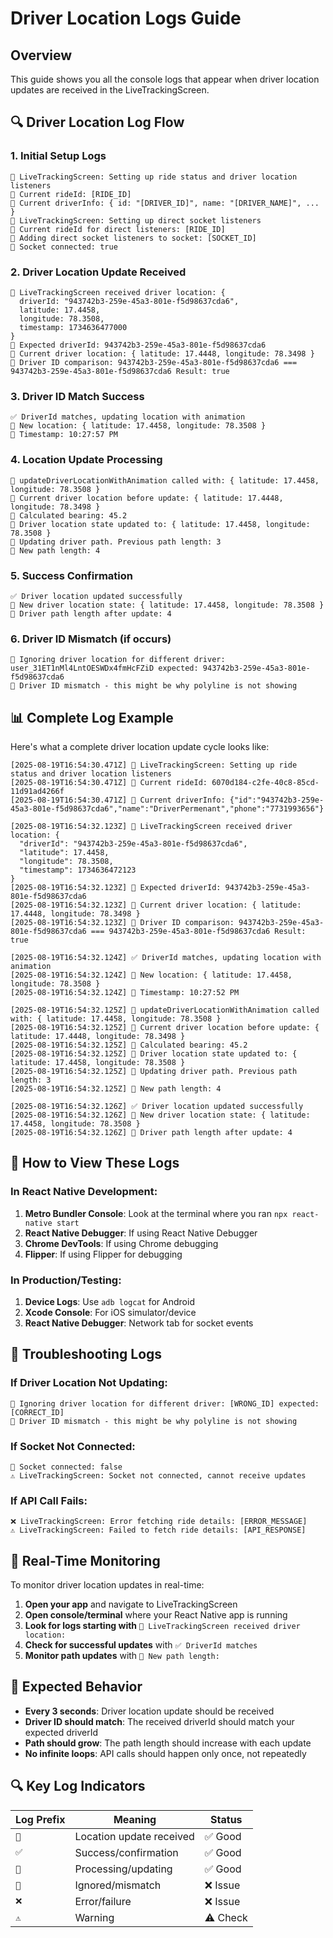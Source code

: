 # Driver Location Logs Guide

## Overview
This guide shows you all the console logs that appear when driver location updates are received in the LiveTrackingScreen.

## 🔍 **Driver Location Log Flow**

### **1. Initial Setup Logs**
```
🔧 LiveTrackingScreen: Setting up ride status and driver location listeners
🔧 Current rideId: [RIDE_ID]
🔧 Current driverInfo: { id: "[DRIVER_ID]", name: "[DRIVER_NAME]", ... }
🔧 LiveTrackingScreen: Setting up direct socket listeners
🔧 Current rideId for direct listeners: [RIDE_ID]
🔗 Adding direct socket listeners to socket: [SOCKET_ID]
🔗 Socket connected: true
```

### **2. Driver Location Update Received**
```
📍 LiveTrackingScreen received driver location: {
  driverId: "943742b3-259e-45a3-801e-f5d98637cda6",
  latitude: 17.4458,
  longitude: 78.3508,
  timestamp: 1734636477000
}
📍 Expected driverId: 943742b3-259e-45a3-801e-f5d98637cda6
📍 Current driver location: { latitude: 17.4448, longitude: 78.3498 }
📍 Driver ID comparison: 943742b3-259e-45a3-801e-f5d98637cda6 === 943742b3-259e-45a3-801e-f5d98637cda6 Result: true
```

### **3. Driver ID Match Success**
```
✅ DriverId matches, updating location with animation
📍 New location: { latitude: 17.4458, longitude: 78.3508 }
📍 Timestamp: 10:27:57 PM
```

### **4. Location Update Processing**
```
🔄 updateDriverLocationWithAnimation called with: { latitude: 17.4458, longitude: 78.3508 }
🔄 Current driver location before update: { latitude: 17.4448, longitude: 78.3498 }
🔄 Calculated bearing: 45.2
🔄 Driver location state updated to: { latitude: 17.4458, longitude: 78.3508 }
🔄 Updating driver path. Previous path length: 3
🔄 New path length: 4
```

### **5. Success Confirmation**
```
✅ Driver location updated successfully
📍 New driver location state: { latitude: 17.4458, longitude: 78.3508 }
📍 Driver path length after update: 4
```

### **6. Driver ID Mismatch (if occurs)**
```
🚫 Ignoring driver location for different driver: user_31ET1nMl4LntOESWDx4fmHcFZiD expected: 943742b3-259e-45a3-801e-f5d98637cda6
🚫 Driver ID mismatch - this might be why polyline is not showing
```

## 📊 **Complete Log Example**

Here's what a complete driver location update cycle looks like:

```
[2025-08-19T16:54:30.471Z] 🔧 LiveTrackingScreen: Setting up ride status and driver location listeners
[2025-08-19T16:54:30.471Z] 🔧 Current rideId: 6070d184-c2fe-40c8-85cd-11d91ad4266f
[2025-08-19T16:54:30.471Z] 🔧 Current driverInfo: {"id":"943742b3-259e-45a3-801e-f5d98637cda6","name":"DriverPermenant","phone":"7731993656"}

[2025-08-19T16:54:32.123Z] 📍 LiveTrackingScreen received driver location: {
  "driverId": "943742b3-259e-45a3-801e-f5d98637cda6",
  "latitude": 17.4458,
  "longitude": 78.3508,
  "timestamp": 1734636472123
}
[2025-08-19T16:54:32.123Z] 📍 Expected driverId: 943742b3-259e-45a3-801e-f5d98637cda6
[2025-08-19T16:54:32.123Z] 📍 Current driver location: { latitude: 17.4448, longitude: 78.3498 }
[2025-08-19T16:54:32.123Z] 📍 Driver ID comparison: 943742b3-259e-45a3-801e-f5d98637cda6 === 943742b3-259e-45a3-801e-f5d98637cda6 Result: true

[2025-08-19T16:54:32.124Z] ✅ DriverId matches, updating location with animation
[2025-08-19T16:54:32.124Z] 📍 New location: { latitude: 17.4458, longitude: 78.3508 }
[2025-08-19T16:54:32.124Z] 📍 Timestamp: 10:27:52 PM

[2025-08-19T16:54:32.125Z] 🔄 updateDriverLocationWithAnimation called with: { latitude: 17.4458, longitude: 78.3508 }
[2025-08-19T16:54:32.125Z] 🔄 Current driver location before update: { latitude: 17.4448, longitude: 78.3498 }
[2025-08-19T16:54:32.125Z] 🔄 Calculated bearing: 45.2
[2025-08-19T16:54:32.125Z] 🔄 Driver location state updated to: { latitude: 17.4458, longitude: 78.3508 }
[2025-08-19T16:54:32.125Z] 🔄 Updating driver path. Previous path length: 3
[2025-08-19T16:54:32.125Z] 🔄 New path length: 4

[2025-08-19T16:54:32.126Z] ✅ Driver location updated successfully
[2025-08-19T16:54:32.126Z] 📍 New driver location state: { latitude: 17.4458, longitude: 78.3508 }
[2025-08-19T16:54:32.126Z] 📍 Driver path length after update: 4
```

## 🔧 **How to View These Logs**

### **In React Native Development:**
1. **Metro Bundler Console**: Look at the terminal where you ran `npx react-native start`
2. **React Native Debugger**: If using React Native Debugger
3. **Chrome DevTools**: If using Chrome debugging
4. **Flipper**: If using Flipper for debugging

### **In Production/Testing:**
1. **Device Logs**: Use `adb logcat` for Android
2. **Xcode Console**: For iOS simulator/device
3. **React Native Debugger**: Network tab for socket events

## 🚨 **Troubleshooting Logs**

### **If Driver Location Not Updating:**
```
🚫 Ignoring driver location for different driver: [WRONG_ID] expected: [CORRECT_ID]
🚫 Driver ID mismatch - this might be why polyline is not showing
```

### **If Socket Not Connected:**
```
🔗 Socket connected: false
⚠️ LiveTrackingScreen: Socket not connected, cannot receive updates
```

### **If API Call Fails:**
```
❌ LiveTrackingScreen: Error fetching ride details: [ERROR_MESSAGE]
⚠️ LiveTrackingScreen: Failed to fetch ride details: [API_RESPONSE]
```

## 📱 **Real-Time Monitoring**

To monitor driver location updates in real-time:

1. **Open your app** and navigate to LiveTrackingScreen
2. **Open console/terminal** where your React Native app is running
3. **Look for logs starting with** `📍 LiveTrackingScreen received driver location:`
4. **Check for successful updates** with `✅ DriverId matches`
5. **Monitor path updates** with `🔄 New path length:`

## 🎯 **Expected Behavior**

- **Every 3 seconds**: Driver location update should be received
- **Driver ID should match**: The received driverId should match your expected driverId
- **Path should grow**: The path length should increase with each update
- **No infinite loops**: API calls should happen only once, not repeatedly

## 🔍 **Key Log Indicators**

| Log Prefix | Meaning | Status |
|------------|---------|--------|
| `📍` | Location update received | ✅ Good |
| `✅` | Success/confirmation | ✅ Good |
| `🔄` | Processing/updating | ✅ Good |
| `🚫` | Ignored/mismatch | ❌ Issue |
| `❌` | Error/failure | ❌ Issue |
| `⚠️` | Warning | ⚠️ Check |
